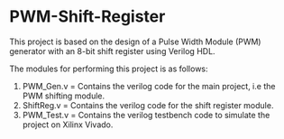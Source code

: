 # PWM-Shift-Register
This project is based on the design of a Pulse Width Module (PWM) generator with an 8-bit shift register using Verilog HDL.

The modules for performing this project is as follows:

1. PWM_Gen.v = Contains the verilog code for the main project, i.e the PWM shifting module.
2. ShiftReg.v = Contains the verilog code for the shift register module.
3. PWM_Test.v = Contains the verilog testbench code to simulate the project on Xilinx Vivado.

